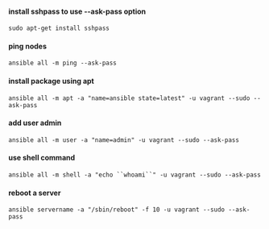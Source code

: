 #### install sshpass to use --ask-pass option
`sudo apt-get install sshpass`

#### ping nodes
`ansible all -m ping --ask-pass`

#### install package using apt
`ansible all -m apt -a "name=ansible state=latest" -u vagrant --sudo --ask-pass`

#### add user admin
`ansible all -m user -a "name=admin" -u vagrant --sudo --ask-pass`

#### use shell command
`ansible all -m shell -a "echo ``whoami``" -u vagrant --sudo --ask-pass`

#### reboot a server
`ansible servername -a "/sbin/reboot" -f 10 -u vagrant --sudo --ask-pass`
